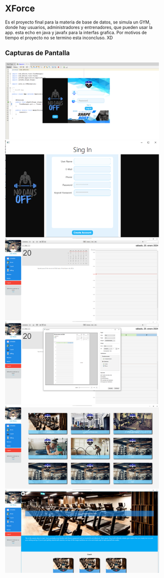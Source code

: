 # XForce

Es el proyecto final para la materia de base de datos, se simula un GYM, donde hay usuarios, administradores y entrenadores, que pueden usar la app. esta echo en java y javafx para la interfas grafica.
Por motivos de tiempo el proyecto no se termino esta inconcluso. XD

## Capturas de Pantalla

![Captura de Pantalla 1](screenshot/cap_1.png)
![Captura de Pantalla 2](screenshot/cap_2.png)
![Captura de Pantalla 3](screenshot/cap_3.png)
![Captura de Pantalla 4](screenshot/cap_4.png)
![Captura de Pantalla 5](screenshot/cap_5.png)
![Captura de Pantalla 6](screenshot/cap_6.png)

